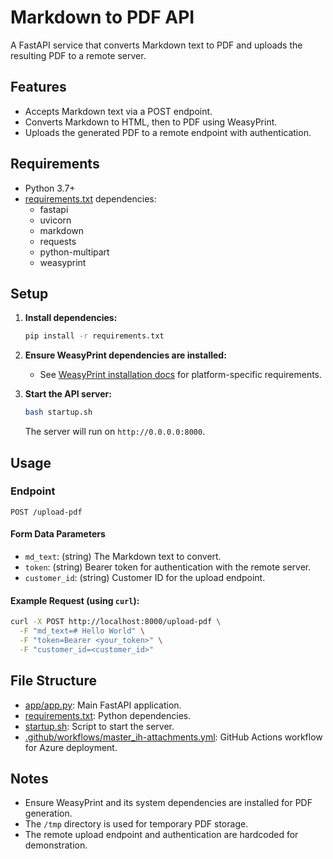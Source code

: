 # Markdown to PDF API

A FastAPI service that converts Markdown text to PDF and uploads the resulting PDF to a remote server.

## Features

- Accepts Markdown text via a POST endpoint.
- Converts Markdown to HTML, then to PDF using WeasyPrint.
- Uploads the generated PDF to a remote endpoint with authentication.

## Requirements

- Python 3.7+
- [requirements.txt](requirements.txt) dependencies:
  - fastapi
  - uvicorn
  - markdown
  - requests
  - python-multipart
  - weasyprint

## Setup

1. **Install dependencies:**
   ```sh
   pip install -r requirements.txt
   ```

2. **Ensure WeasyPrint dependencies are installed:**
   - See [WeasyPrint installation docs](https://weasyprint.readthedocs.io/en/stable/install.html) for platform-specific requirements.

3. **Start the API server:**
   ```sh
   bash startup.sh
   ```
   The server will run on `http://0.0.0.0:8000`.

## Usage

### Endpoint

`POST /upload-pdf`

#### Form Data Parameters

- `md_text`: (string) The Markdown text to convert.
- `token`: (string) Bearer token for authentication with the remote server.
- `customer_id`: (string) Customer ID for the upload endpoint.

#### Example Request (using `curl`):

```sh
curl -X POST http://localhost:8000/upload-pdf \
  -F "md_text=# Hello World" \
  -F "token=Bearer <your_token>" \
  -F "customer_id=<customer_id>"
```

## File Structure

- [app/app.py](app/app.py): Main FastAPI application.
- [requirements.txt](requirements.txt): Python dependencies.
- [startup.sh](startup.sh): Script to start the server.
- [.github/workflows/master_ih-attachments.yml](.github/workflows/master_ih-attachments.yml): GitHub Actions workflow for Azure deployment.

## Notes

- Ensure WeasyPrint and its system dependencies are installed for PDF generation.
- The `/tmp` directory is used for temporary PDF storage.
- The remote upload endpoint and authentication are hardcoded for demonstration.

##